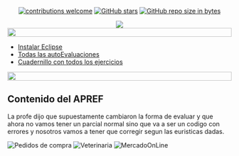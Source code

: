 <div align="center"> 

[![contributions welcome](https://img.shields.io/badge/contributions-welcome-brightgreen.svg?style=flat)](https://github.com/Fabian-Martinez-Rincon/Orientacion-a-Objetos1)
[![GitHub stars](https://img.shields.io/github/stars/Fabian-Martinez-Rincon/Orientacion-a-Objetos1)](https://github.com/Fabian-Martinez-Rincon/Orientacion-a-Objetos1/stargazers/)
[![GitHub repo size in bytes](https://img.shields.io/github/repo-size/Fabian-Martinez-Rincon/Orientacion-a-Objetos1)](https://github.com/Fabian-Martinez-Rincon/Orientacion-a-Objetos1)


<img src="https://readme-typing-svg.demolab.com?font=Fira+Code&size=34&duration=1700&pause=800&color=28CDF7&center=true&width=863&lines=☕ Orientación a Objetos 1"/>
 </div>

</div>

<img src= 'https://i.gifer.com/origin/8c/8cd3f1898255c045143e1da97fbabf10_w200.gif' height="20" width="100%">

- [Instalar Eclipse](https://www.eclipse.org/downloads/download.php?file=/oomph/epp/2022-12/R/eclipse-inst-jre-win64.exe)
- [Todas las autoEvaluaciones](/Documentos/autoevaluaciones.md)
- [Cuadernillo con todos los ejercicios](/Documentos/cuadernillo.md)

<img src= 'https://i.gifer.com/origin/8c/8cd3f1898255c045143e1da97fbabf10_w200.gif' height="20" width="100%">

## Contenido del APREF

La profe dijo que supuestamente cambiaron la forma de evaluar y que ahora no vamos tener un parcial normal sino que va a ser un codigo con errores y nosotros vamos a tener que corregir segun las euristicas dadas.

![Pedidos de compra](https://github.com/Fabian-Martinez-Rincon/Fabian-Martinez-Rincon/assets/55964635/e21c3b0b-dac5-42dd-9d40-32a6ef9ddf48)
![Veterinaria](https://github.com/Fabian-Martinez-Rincon/Fabian-Martinez-Rincon/assets/55964635/d63ca0d3-ee56-4616-904c-09a5ffaa2972)
![MercadoOnLine](https://github.com/Fabian-Martinez-Rincon/Fabian-Martinez-Rincon/assets/55964635/0c164ff9-43ae-41e6-84e3-b1a5ff81e71a)